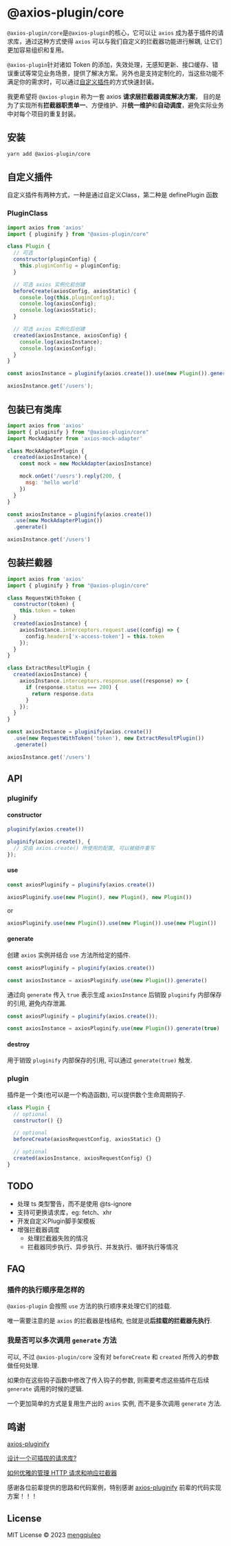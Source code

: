 # @axios-plugin/core
`@axios-plugin/core`是`@axios-plugin`的核心，它可以让 `axios` 成为基于插件的请求库，通过这种方式使得 `axios` 可以与我们自定义的拦截器功能进行解耦, 让它们更加容易组织和复用。

`@axios-plugin`针对诸如 Token 的添加，失效处理，无感知更新、接口缓存、错误重试等常见业务场景，提供了解决方案。另外也是支持定制化的，当这些功能不满足你的需求时，可以通过[自定义插件](https://www.npmjs.com/package/@axios-plugin/core#自定义插件)的方式快速封装。


我更希望将 `@axios-plugin` 称为一套 axios **请求层拦截器调度解决方案**，
目的是为了实现所有**拦截器职责单一**、方便维护、并**统一维护**和**自动调度**，避免实际业务中对每个项目的重复封装。

## 安装
```bash
yarn add @axios-plugin/core
```

## 自定义插件
自定义插件有两种方式，一种是通过自定义Class，第二种是 definePlugin 函数

### PluginClass
```javascript
import axios from 'axios'
import { pluginify } from "@axios-plugin/core"

class Plugin {
  // 可选
  constructor(pluginConfig) {
    this.pluginConfig = pluginConfig;
  }

  // 可选 axios 实例化前创建
  beforeCreate(axiosConfig, axiosStatic) {
    console.log(this.pluginConfig);
    console.log(axiosConfig);
    console.log(axiosStatic);
  }

  // 可选 axios 实例化后创建
  created(axiosInstance, axiosConfig) {
    console.log(axiosInstance);
    console.log(axiosConfig);
  }
}

const axiosInstance = pluginify(axios.create()).use(new Plugin()).generate();

axiosInstance.get('/users');
```

## 包装已有类库

```javascript
import axios from 'axios'
import { pluginify } from "@axios-plugin/core"
import MockAdapter from 'axios-mock-adapter'

class MockAdapterPlugin {
  created(axiosInstance) {
    const mock = new MockAdapter(axiosInstance)

    mock.onGet('/uesrs').reply(200, {
      msg: 'hello world'
    })
  }
}

const axiosInstance = pluginify(axios.create())
  .use(new MockAdapterPlugin())
  .generate()

axiosInstance.get('/users')
```

## 包装拦截器

```javascript
import axios from 'axios'
import { pluginify } from "@axios-plugin/core"

class RequestWithToken {
  constructor(token) {
    this.token = token
  }
  created(axiosInstance) {
    axiosInstance.interceptors.request.use((config) => {
      config.headers['x-access-token'] = this.token
    });
  }
}

class ExtractResultPlugin {
  created(axiosInstance) {
    axiosInstance.interceptors.response.use((response) => {
      if (response.status === 200) {
        return response.data
      }
    });
  }
}

const axiosInstance = pluginify(axios.create())
  .use(new RequestWithToken('token'), new ExtractResultPlugin())
  .generate()

axiosInstance.get('/users')
```

## API
### pluginify

#### constructor

```javascript
pluginify(axios.create())
```

```javascript
pluginify(axios.create(), {
  // 交由 axios.create() 所使用的配置, 可以被插件重写
});
```

#### use

```javascript
const axiosPluginify = pluginify(axios.create())

axiosPluginify.use(new Plugin(), new Plugin(), new Plugin())
```

or

```javascript
axiosPluginify.use(new Plugin()).use(new Plugin()).use(new Plugin())
```

#### generate

创建 `axios` 实例并结合 `use` 方法所给定的插件.

```javascript
const axiosPluginify = pluginify(axios.create())

const axiosInstance = axiosPluginify.use(new Plugin()).generate()
```

通过向 `generate` 传入 `true` 表示生成 `axiosInstance` 后销毁 `pluginify` 内部保存的引用, 避免内存泄漏.

```javascript
const axiosPluginify = pluginify(axios.create());

const axiosInstance = axiosPluginify.use(new Plugin()).generate(true)
```

#### destroy

用于销毁 `pluginify` 内部保存的引用, 可以通过 `generate(true)` 触发.

### plugin

插件是一个类(也可以是一个构造函数), 可以提供数个生命周期钩子.

```javascript
class Plugin {
  // optional
  constructor() {}

  // optional
  beforeCreate(axiosRequestConfig, axiosStatic) {}

  // optional
  created(axiosInstance, axiosRequestConfig) {}
}
```

## TODO
-  处理 ts 类型警告，而不是使用 @ts-ignore
-  支持可更换请求库，eg: fetch、xhr
-  开发自定义Plugin脚手架模板
-  增强拦截器调度
     -  处理拦截器失败的情况
     -  拦截器同步执行、异步执行、并发执行、循环执行等情况

## FAQ


### 插件的执行顺序是怎样的

`@axios-plugin` 会按照 `use` 方法的执行顺序来处理它们的挂载.

唯一需要注意的是 `axios` 的拦截器是栈结构, 也就是说**后挂载的拦截器先执行**.


### 我是否可以多次调用 `generate` 方法

可以, 不过 `@axios-plugin/core` 没有对 `beforeCreate` 和 `created` 所传入的参数做任何处理.

如果你在这些钩子函数中修改了传入钩子的参数, 则需要考虑这些插件在后续 `generate` 调用的时候的逻辑.

一个更加简单的方式是复用生产出的 `axios` 实例, 而不是多次调用 `generate` 方法.


## 鸣谢
[axios-pluginify](https://github.com/uioz/axios-pluginify)

[设计一个可插拔的请求库?](https://juejin.cn/post/6960254713631604766#heading-14)

[如何优雅的管理 HTTP 请求和响应拦截器](https://www.yuque.com/wangpingan/cute-frontend/ocl9ah)

感谢各位前辈提供的思路和代码案例，特别感谢 [axios-pluginify](https://github.com/uioz/axios-pluginify) 前辈的代码实现方案！！！


## License
MIT License © 2023 [mengqiuleo](https://github.com/mengqiuleo)